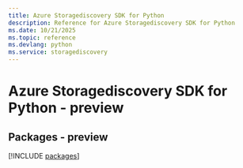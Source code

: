 ```yaml
---
title: Azure Storagediscovery SDK for Python
description: Reference for Azure Storagediscovery SDK for Python
ms.date: 10/21/2025
ms.topic: reference
ms.devlang: python
ms.service: storagediscovery
---
```

# Azure Storagediscovery SDK for Python - preview
## Packages - preview
[!INCLUDE [packages](storagediscovery-index.md)]